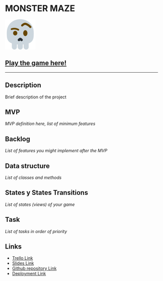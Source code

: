 # MONSTER MAZE

<a href='https://girsy01.github.io/monsterMaze/'>
<img src="./img/monster8.png"
     alt="Markdown Monster icon"
     style="height: 100px;" />
</a>

## [**Play the game here!**](https://girsy01.github.io/monsterMaze/)
---
## Description
Brief description of the project


## MVP
_MVP definition here, list of minimum features_


## Backlog
_List of features you might implement after the MVP_


## Data structure
_List of classes and methods_


## States y States Transitions
_List of states (views) of your game_


## Task
_List of tasks in order of priority_


## Links

- [Trello Link](https://trello.com)
- [Slides Link](http://slides.com)
- [Github repository Link](http://github.com)
- [Deployment Link](http://github.com)